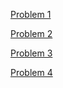 [Problem 1](https://github.com/Shichimenchou/math4610/blob/master/HW4/Problem1/hw4-1.cpp)

[Problem 2](https://github.com/Shichimenchou/math4610/blob/master/HW4/Problem2/hw4-2.cpp)

[Problem 3](https://github.com/Shichimenchou/math4610/blob/master/HW4/Problem3/hw4-3.cpp)

[Problem 4](https://github.com/Shichimenchou/math4610/blob/master/HW4/Problem4/hw4-4.cpp)

